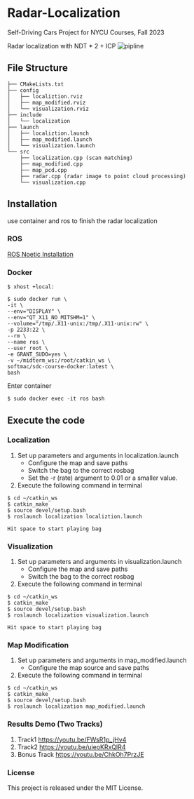 # Radar-Localization
Self-Driving Cars Project for NYCU Courses, Fall 2023

Radar localization with NDT * 2 + ICP
![pipline](https://github.com/user-attachments/assets/8d39c547-aa71-4bf5-821d-5f9bd6d374db)



## File Structure
```
├── CMakeLists.txt
├── config
│   ├── localiztion.rviz
│   ├── map_modified.rviz
│   └── visualization.rviz
├── include
│   └── localization
├── launch
│   ├── localiztion.launch
│   ├── map_modified.launch
│   └── visualization.launch
└── src
    ├── localization.cpp (scan matching)
    ├── map_modified.cpp
    ├── map_pcd.cpp
    ├── radar.cpp (radar image to point cloud processing)
    └── visualization.cpp
```
## Installation
use container and ros to finish the radar localization

### ROS
[ROS Noetic Installation](https://wiki.ros.org/noetic/Installation/Ubuntu)
### Docker
```
$ xhost +local:
```
```
$ sudo docker run \
-it \
--env="DISPLAY" \
--env="QT_X11_NO_MITSHM=1" \
--volume="/tmp/.X11-unix:/tmp/.X11-unix:rw" \
-p 2233:22 \
--rm \
--name ros \
--user root \
-e GRANT_SUDO=yes \
-v ~/midterm_ws:/root/catkin_ws \
softmac/sdc-course-docker:latest \
bash
```
Enter container
```
$ sudo docker exec -it ros bash
```

## Execute the code
### Localization
1. Set up parameters and arguments in localization.launch
   * Configure the map and save paths
   * Switch the bag to the correct rosbag
   * Set the -r (rate) argument to 0.01 or a smaller value.
3. Execute the following command in terminal
```
$ cd ~/catkin_ws
$ catkin_make
$ source devel/setup.bash
$ roslaunch localization localiztion.launch

Hit space to start playing bag
```
### Visualization
1. Set up parameters and arguments in visualization.launch
   * Configure the map and save paths
   * Switch the bag to the correct rosbag
3. Execute the following command in terminal
```
$ cd ~/catkin_ws
$ catkin_make
$ source devel/setup.bash
$ roslaunch localization visualization.launch

Hit space to start playing bag
```
### Map Modification
1. Set up parameters and arguments in map_modified.launch
   * Configure the map source and save paths
2. Execute the following command in terminal
```
$ cd ~/catkin_ws
$ catkin_make
$ source devel/setup.bash
$ roslaunch localization map_modified.launch
```

### Results Demo (Two Tracks)
1. Track1 https://youtu.be/FWsR1p_jHv4
2. Track2 https://youtu.be/uieoKRxQlR4
3. Bonus Track https://youtu.be/ChkOh7PrzJE

### License
This project is released under the MIT License.
